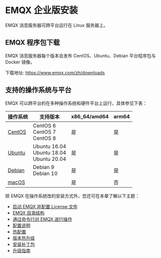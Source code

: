 # EMQX 企业版安装

EMQX 消息服务器可跨平台运行在 Linux 服务器上。

## EMQX 程序包下载

EMQX 消息服务器每个版本会发布 CentOS、Ubuntu、Debian 平台程序包与 Docker 镜像。

下载地址: <https://www.emqx.com/zh/downloads>

## 支持的操作系统与平台

EMQX 可以跨平台的在多种操作系统和硬件平台上运行，具体参见下表：

| 操作系统                                                     | 支持版本                                        | x86_64/amd64 | arm64 |
| ------------------------------------------------------------ | ----------------------------------------------- | ------------ | ----- |
| [CentOS](./centos.md)                                        | CentOS 6<br>CentOS 7 <br>CentOS 8               | 是           | 是    |
| [Ubuntu](https://github.com/emqx/emqx-docs/blob/release-5.0/zh_CN/deploy/install-ubuntu.md) | Ubuntu 16.04  <br>Ubuntu 18.04 <br>Ubuntu 20.04 | 是           | 是    |
| [Debian](https://github.com/emqx/emqx-docs/blob/release-5.0/zh_CN/deploy/install-debian.md) | Debian 9<br>Debian 10                           | 是           | 是    |
| [macOS](https://github.com/emqx/emqx-docs/blob/release-5.0/zh_CN/deploy/install-macOS.md) |                                                 | 是           | 否    |

除 EMQX 在操作系统改的安装方式外，您还可在本章了解以下主题：

- [启动 EMQX 并配置 License 文件](./start.md)
- [EMQX 目录结构](./directory.md)
- [通过命令行对 EMQX 进行操作](./command-line.md)
- [配置说明](./config.md)
- [热配置](../modules/hot_confs.md)
- [版本热升级](../advanced//relup.md)
- [安装补丁包](../advanced/patches.md)
- [升级指南](../changes/upgrade-4.3.md)
